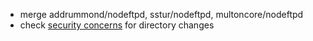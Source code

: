 * merge addrummond/nodeftpd, sstur/nodeftpd, multoncore/nodeftpd
* check [security concerns](https://github.com/addrummond/nodeftpd/issues/16)
  for directory changes
